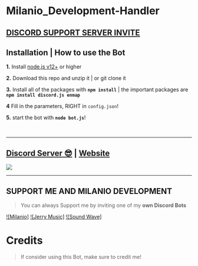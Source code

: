 # Milanio_Development-Handler

## [**DISCORD SUPPORT SERVER INVITE**](https://support.milrato.eu)

## Installation | How to use the Bot

 **1.** Install [node.js v12+](https://nodejs.org/api/cli.html#cli_unhandled_rejections_mode) or higher

 **2.** Download this repo and unzip it    |    or git clone it

 **3.** Install all of the packages with **`npm install`**     |  the important packages are   **`npm install discord.js enmap`**

 **4** Fill in the parameters, RIGHT in `config.json`!

 **5.** start the bot with **`node bot.js`**!

<br/>
  
***

## [Discord Server 😎](https://discord.gg/8fYUFxMtAq) | [Website](https://www.fridaybot.ml)
<a href="https://discord.gg/8fYUFxMtAq"><img src="https://discord.com/api/guilds/825260113509351454/widget.png?style=banner2"></a>

***

## SUPPORT ME AND MILANIO DEVELOPMENT

> You can always Support me by inviting one of my **own Discord Bots**

[![Milanio]](https://dsc.gg/milanio)
[![Jerry Music]](https://dsc.gg/jerry.milanio)
[![Sound Wave]](https://dsc.gg/sound.milanio)

# Credits

> If consider using this Bot, make sure to credit me!
